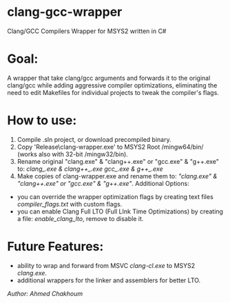 # clang-gcc-wrapper
Clang/GCC Compilers Wrapper for MSYS2 written in C#

# Goal:
A wrapper that take clang/gcc arguments and forwards it to the original clang/gcc while adding aggressive compiler optimizations, eliminating the need to edit Makefiles for individual projects to tweak the compiler's flags.

# How to use:
1. Compile .sln project, or download precompiled binary.
2. Copy 'Release\clang-wrapper.exe' to MSYS2 Root /mingw64/bin/ (works also with 32-bit /mingw32/bin).
3. Rename original "clang.exe" & "clang++.exe" or "gcc.exe" & "g++.exe" to:
  *clang_.exe & clang++_.exe*
  *gcc_.exe & g++_.exe*
4. Make copies of clang-wrapper.exe and rename them to: *"clang.exe" & "clang++.exe" or "gcc.exe" & "g++.exe"*.
Additional Options:
- you can override the wrapper optimization flags by creating text files *compiler_flags.txt* with custom flags.
- you can enable Clang Full LTO (Full LInk Time Optimizations) by creating a file: *enable_clang_lto*, remove to disable it.

# Future Features:
- ability to wrap and forward from MSVC *clang-cl.exe* to MSYS2 *clang.exe*.
- additional wrappers for the linker and assemblers for better LTO.

*Author: Ahmed Chakhoum*
